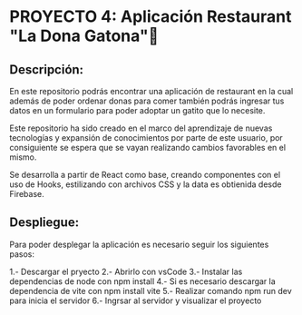 # PROYECTO 4: Aplicación Restaurant "La Dona Gatona"🍩

## Descripción:

En este repositorio podrás encontrar una aplicación de restaurant en la cual además de poder ordenar donas para comer también podrás ingresar tus datos en un formulario para poder adoptar un gatito que lo necesite.

Este repositorio ha sido creado en el marco del aprendizaje de nuevas tecnologías y expansión de conocimientos por parte de este usuario, por consiguiente se espera que se vayan realizando cambios favorables en el mismo.

Se desarrolla a partir de React como base, creando componentes con el uso de Hooks, estilizando con archivos CSS y la data es obtienida desde Firebase.


## Despliegue:

Para poder desplegar la aplicación es necesario seguir los siguientes pasos:

1.- Descargar el pryecto
2.- Abrirlo con vsCode
3.- Instalar las dependencias de node con npm install
4.- Si es necesario descargar la dependencia de vite con npm install vite
5.- Realizar comando npm run dev para inicia el servidor
6.- Ingrsar al servidor y visualizar el proyecto
